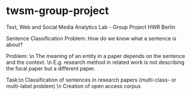 # twsm-group-project
Text, Web and Social Media Analytics Lab - Group Project HWR Berlin

Sentence Classification Problem: How do we know what a sentence is about?

Problem: \n
The meaning of an entity in a paper depends on the sentence and the context. \n
E.g. research method in related work is not describing the focal paper but a different paper.

Task:\n
Classification of sentences in research papers (multi-class- or multi-label problem) \n
Creation of open access corpus
